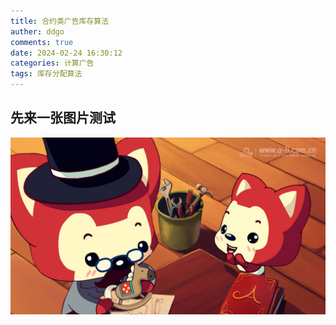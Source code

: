 ```yaml
---
title: 合约类广告库存算法
auther: ddgo
comments: true
date: 2024-02-24 16:30:12
categories: 计算广告
tags: 库存分配算法
---
```


## 先来一张图片测试

![3](合约类广告库存算法/3.jpg)
